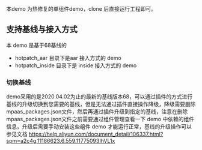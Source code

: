 本demo 为热修复的单组件demo，clone 后直接运行工程即可。

## 支持基线与接入方式
本 demo 是基于68基线的

+ hotpatch_aar 目录下是aar 接入方式的 demo
+ hotpatch_inside 目录下是 inside 接入方式的 demo

### 切换基线
demo采用的是2020.04.02为止的最新的基线版本68，可以通过插件的方式进行基线的升级切换到您需要的基线，但是无法通过插件直接操作降级，降级需要删除mpaas_packages.json文件，然后再通过插件升级到指定的基线，注意在删除mpaas_packages.json文件之前需要通过组件管理查看一下 demo 中依赖的组件信息，升级后需要手动安装这些组件 demo 才能运行正常，基线的升级操作可以参见文档 https://help.aliyun.com/document_detail/106337.html?spm=a2c4g.11186623.6.559.11775093IhVL1x
